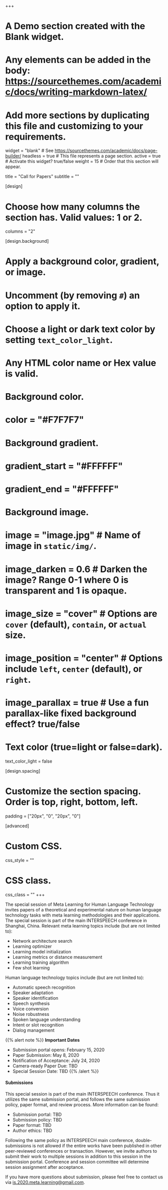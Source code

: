 +++
# A Demo section created with the Blank widget.
# Any elements can be added in the body: https://sourcethemes.com/academic/docs/writing-markdown-latex/
# Add more sections by duplicating this file and customizing to your requirements.

widget = "blank"  # See https://sourcethemes.com/academic/docs/page-builder/
headless = true  # This file represents a page section.
active =  true # Activate this widget? true/false
weight = 15  # Order that this section will appear.

title = "Call for Papers"
subtitle = ""

[design]
  # Choose how many columns the section has. Valid values: 1 or 2.
  columns = "2"

[design.background]
  # Apply a background color, gradient, or image.
  #   Uncomment (by removing `#`) an option to apply it.
  #   Choose a light or dark text color by setting `text_color_light`.
  #   Any HTML color name or Hex value is valid.

  # Background color.
  # color = "#F7F7F7"
  
  # Background gradient.
  # gradient_start = "#FFFFFF"
  # gradient_end = "#FFFFFF"
  
  # Background image.
  # image = "image.jpg"  # Name of image in `static/img/`.
  # image_darken = 0.6  # Darken the image? Range 0-1 where 0 is transparent and 1 is opaque.
  # image_size = "cover"  #  Options are `cover` (default), `contain`, or `actual` size.
  # image_position = "center"  # Options include `left`, `center` (default), or `right`.
  # image_parallax = true  # Use a fun parallax-like fixed background effect? true/false
  
  # Text color (true=light or false=dark).
  text_color_light = false

[design.spacing]
  # Customize the section spacing. Order is top, right, bottom, left.
  padding = ["20px", "0", "20px", "0"]

[advanced]
 # Custom CSS. 
 css_style = ""
 
 # CSS class.
 css_class = ""
+++

<!--weight: 15-->

The special session of Meta Learning for Human Language Technology invites papers of a theoretical and experimental nature on human language technology tasks with meta learning methodologies and their applications. The special session is part of the main INTERSPEECH conference in Shanghai, China. Relevant meta learning topics include (but are not limited to):

* Network architecture search
* Learning optimizer
* Learning model initialization
* Learning metrics or distance measurement
* Learning training algorithm
* Few shot learning

Human language technology topics include (but are not limited to):

* Automatic speech recognition
* Speaker adaptation
* Speaker identification
* Speech synthesis
* Voice conversion
* Noise robustness
* Spoken language understanding
* Intent or slot recognition
* Dialog management

{{% alert note %}}
**Important Dates**

* Submission portal opens: February 15, 2020
* Paper Submission: May 8, 2020
* Notification of Acceptance: July 24, 2020
* Camera-ready Paper Due: TBD
* Special Session Date: TBD
{{% /alert %}}

#### Submissions

This special session is part of the main INTERSPEECH conference. Thus it utilizes the same submission portal, and follows the same submission policy, paper format, and review process. More information can be found:

* Submission portal: TBD
* Submission policy: TBD
* Paper format: TBD
* Author ethics: TBD

Following the same policy as INTERSPEECH main conference, double-submissions is not allowed if the entire works have been published in other peer-reviewed conferences or transaction. However, we invite authors to submit their work to multiple sessions in addition to this session in the submission portal. Conference and session committee will determine session assignment after acceptance.

If you have more questions about submission, please feel free to contact us via [is.2020.meta.learning@gmail.com](mailto:is.2020.meta.learning@gmail.com).


